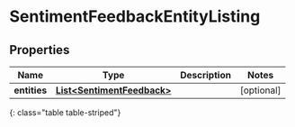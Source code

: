 # SentimentFeedbackEntityListing


## Properties

| Name | Type | Description | Notes |
| ------------ | ------------- | ------------- | ------------- |
| **entities** | [**List&lt;SentimentFeedback&gt;**](SentimentFeedback) |  |  [optional] |
{: class="table table-striped"}



